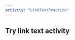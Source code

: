 ```yaml
---
activity: "LinkTextPractice"
---
```


## Try link text activity

<!-- the skipnav.astro file is an activity concept in progress -->
